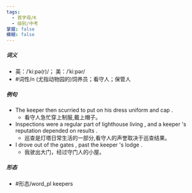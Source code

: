 ```yaml
---
tags:
  - 首字母/K
  - 级别/中考
掌握: false
模糊: false
---
```

##### 词义
- 英：/ˈkiːpə(r)/； 美：/ˈkiːpər/
- #词性/n  (尤指动物园的)饲养员；看守人；保管人
##### 例句
- The keeper then scurried to put on his dress uniform and cap .
	- 看守人急忙穿上制服,戴上帽子。
- Inspections were a regular part of lighthouse living , and a keeper 's reputation depended on results .
	- 巡查是灯塔日常生活的一部分,看守人的声誉取决于巡查结果。
- I drove out of the gates , past the keeper 's lodge .
	- 我驶出大门，经过守门人的小屋。
##### 形态
- #形态/word_pl keepers
